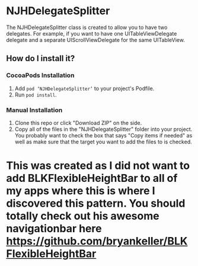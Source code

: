 # NJHDelegateSplitter
The NJHDelegateSplitter class is created to allow you to have two delegates. For example, if you want to have one UITableViewDelegate delegate and a separate UIScrollViewDelegate for the same UITableView.

## How do I install it?
### CocoaPods Installation
1. Add `pod ‘NJHDelegateSplitter’` to your project's Podfile.
2. Run `pod install`.

### Manual Installation
1. Clone this repo or click "Download ZIP" on the side.
2. Copy all of the files in the "NJHDelegateSplitter" folder into your project. You probably want to check the box that says "Copy items if needed" as well as make sure that the target you want to add the files to is checked.

# This was created as I did not want to add BLKFlexibleHeightBar to all of my apps where this is where I discovered this pattern. You should totally check out his awesome navigationbar here https://github.com/bryankeller/BLKFlexibleHeightBar
